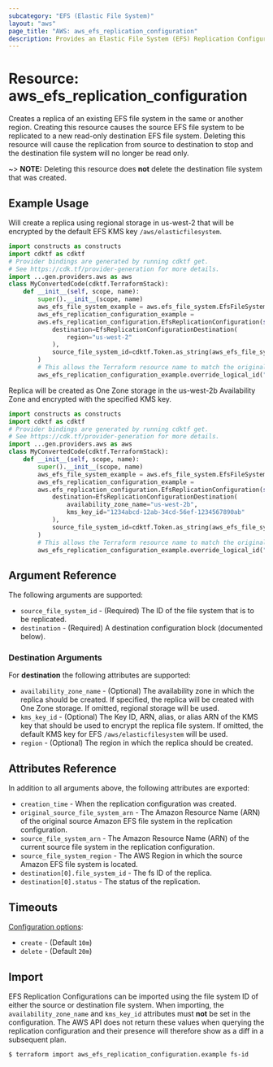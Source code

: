 ```yaml
---
subcategory: "EFS (Elastic File System)"
layout: "aws"
page_title: "AWS: aws_efs_replication_configuration"
description: Provides an Elastic File System (EFS) Replication Configuration.
---
```


# Resource: aws_efs_replication_configuration

Creates a replica of an existing EFS file system in the same or another region. Creating this resource causes the source EFS file system to be replicated to a new read-only destination EFS file system. Deleting this resource will cause the replication from source to destination to stop and the destination file system will no longer be read only.

~> **NOTE:** Deleting this resource does **not** delete the destination file system that was created.

## Example Usage

Will create a replica using regional storage in us-west-2 that will be encrypted by the default EFS KMS key `/aws/elasticfilesystem`.

```python
import constructs as constructs
import cdktf as cdktf
# Provider bindings are generated by running cdktf get.
# See https://cdk.tf/provider-generation for more details.
import ...gen.providers.aws as aws
class MyConvertedCode(cdktf.TerraformStack):
    def __init__(self, scope, name):
        super().__init__(scope, name)
        aws_efs_file_system_example = aws.efs_file_system.EfsFileSystem(self, "example")
        aws_efs_replication_configuration_example =
        aws.efs_replication_configuration.EfsReplicationConfiguration(self, "example_1",
            destination=EfsReplicationConfigurationDestination(
                region="us-west-2"
            ),
            source_file_system_id=cdktf.Token.as_string(aws_efs_file_system_example.id)
        )
        # This allows the Terraform resource name to match the original name. You can remove the call if you don't need them to match.
        aws_efs_replication_configuration_example.override_logical_id("example")
```

Replica will be created as One Zone storage in the us-west-2b Availability Zone and encrypted with the specified KMS key.

```python
import constructs as constructs
import cdktf as cdktf
# Provider bindings are generated by running cdktf get.
# See https://cdk.tf/provider-generation for more details.
import ...gen.providers.aws as aws
class MyConvertedCode(cdktf.TerraformStack):
    def __init__(self, scope, name):
        super().__init__(scope, name)
        aws_efs_file_system_example = aws.efs_file_system.EfsFileSystem(self, "example")
        aws_efs_replication_configuration_example =
        aws.efs_replication_configuration.EfsReplicationConfiguration(self, "example_1",
            destination=EfsReplicationConfigurationDestination(
                availability_zone_name="us-west-2b",
                kms_key_id="1234abcd-12ab-34cd-56ef-1234567890ab"
            ),
            source_file_system_id=cdktf.Token.as_string(aws_efs_file_system_example.id)
        )
        # This allows the Terraform resource name to match the original name. You can remove the call if you don't need them to match.
        aws_efs_replication_configuration_example.override_logical_id("example")
```

## Argument Reference

The following arguments are supported:

* `source_file_system_id` - (Required) The ID of the file system that is to be replicated.
* `destination` - (Required) A destination configuration block (documented below).

### Destination Arguments

For **destination** the following attributes are supported:

* `availability_zone_name` - (Optional) The availability zone in which the replica should be created. If specified, the replica will be created with One Zone storage. If omitted, regional storage will be used.
* `kms_key_id` - (Optional) The Key ID, ARN, alias, or alias ARN of the KMS key that should be used to encrypt the replica file system. If omitted, the default KMS key for EFS `/aws/elasticfilesystem` will be used.
* `region` - (Optional) The region in which the replica should be created.

## Attributes Reference

In addition to all arguments above, the following attributes are exported:

* `creation_time` - When the replication configuration was created.
* `original_source_file_system_arn` - The Amazon Resource Name (ARN) of the original source Amazon EFS file system in the replication configuration.
* `source_file_system_arn` - The Amazon Resource Name (ARN) of the current source file system in the replication configuration.
* `source_file_system_region` - The AWS Region in which the source Amazon EFS file system is located.
* `destination[0].file_system_id` - The fs ID of the replica.
* `destination[0].status` - The status of the replication.

## Timeouts

[Configuration options](https://developer.hashicorp.com/terraform/language/resources/syntax#operation-timeouts):

* `create` - (Default `10m`)
* `delete` - (Default `20m`)

## Import

EFS Replication Configurations can be imported using the file system ID of either the source or destination file system. When importing, the `availability_zone_name` and `kms_key_id` attributes must **not** be set in the configuration. The AWS API does not return these values when querying the replication configuration and their presence will therefore show as a diff in a subsequent plan.

```
$ terraform import aws_efs_replication_configuration.example fs-id
```

<!-- cache-key: cdktf-0.17.0-pre.15 input-0714c0bb946bcb21ffacf8244efe51d1bd3d346eb381fb30d2761c316feaa2a7 -->